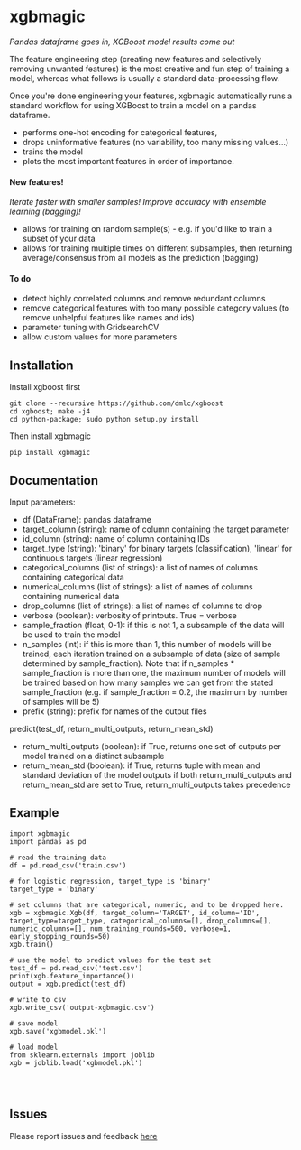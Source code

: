 # xgbmagic
*Pandas dataframe goes in, XGBoost model results come out*

The feature engineering step (creating new features and selectively removing unwanted features) is the most creative and fun step of training a model, whereas what follows is usually a standard data-processing flow.

Once you're done engineering your features, xgbmagic automatically runs a standard workflow for using XGBoost to train a model on a pandas dataframe.
- performs one-hot encoding for categorical features, 
- drops uninformative features (no variability, too many missing values...)
- trains the model
- plots the most important features in order of importance.

#### New features!
*Iterate faster with smaller samples! Improve accuracy with ensemble learning (bagging)!*
- allows for training on random sample(s) - e.g. if you'd like to train a subset of your data
- allows for training multiple times on different subsamples, then returning average/consensus from all models as the prediction (bagging)

#### To do
- detect highly correlated columns and remove redundant columns
- remove categorical features with too many possible category values (to remove unhelpful features like names and ids)
- parameter tuning with GridsearchCV
- allow custom values for more parameters

## Installation
Install xgboost first
```
git clone --recursive https://github.com/dmlc/xgboost
cd xgboost; make -j4
cd python-package; sudo python setup.py install
```
Then install xgbmagic
```
pip install xgbmagic
```

## Documentation
Input parameters:
* df (DataFrame): pandas dataframe
* target_column (string): name of column containing the target parameter
* id_column (string): name of column containing IDs
* target_type (string): 'binary' for binary targets (classification), 'linear' for continuous targets (linear regression)
* categorical_columns (list of strings): a list of names of columns containing categorical data
* numerical_columns (list of strings): a list of names of columns containing numerical data
* drop_columns (list of strings): a list of names of columns to drop
* verbose (boolean): verbosity of printouts. True = verbose
* sample_fraction (float, 0-1): if this is not 1, a subsample of the data will be used to train the model
* n_samples (int): if this is more than 1, this number of models will be trained, each iteration trained on a subsample of data (size of sample determined by sample_fraction). Note that if n_samples * sample_fraction is more than one, the maximum number of models will be trained based on how many samples we can get from the stated sample_fraction (e.g. if sample_fraction = 0.2, the maximum by number of samples will be 5)
* prefix (string): prefix for names of the output files

predict(test_df, return_multi_outputs, return_mean_std)
* return_multi_outputs (boolean): if True, returns one set of outputs per model trained on a distinct subsample
* return_mean_std (boolean): if True, returns tuple with mean and standard deviation of the model outputs
if both return_multi_outputs and return_mean_std are set to True, return_multi_outputs takes precedence


## Example
```
import xgbmagic
import pandas as pd

# read the training data
df = pd.read_csv('train.csv')

# for logistic regression, target_type is 'binary'
target_type = 'binary'

# set columns that are categorical, numeric, and to be dropped here.
xgb = xgbmagic.Xgb(df, target_column='TARGET', id_column='ID', target_type=target_type, categorical_columns=[], drop_columns=[], numeric_columns=[], num_training_rounds=500, verbose=1, early_stopping_rounds=50)
xgb.train()

# use the model to predict values for the test set
test_df = pd.read_csv('test.csv')
print(xgb.feature_importance())
output = xgb.predict(test_df)

# write to csv
xgb.write_csv('output-xgbmagic.csv')

# save model
xgb.save('xgbmodel.pkl')

# load model
from sklearn.externals import joblib
xgb = joblib.load('xgbmodel.pkl')




```

## Issues
Please report issues and feedback [here](https://github.com/mirri66/xgbmagic/issues)

